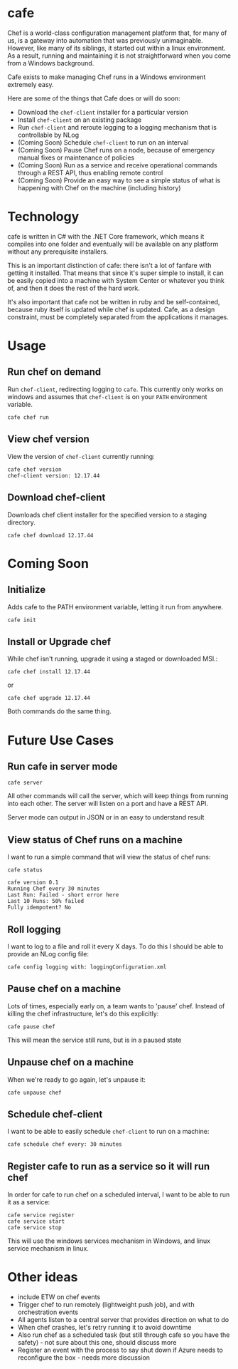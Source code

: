 # cafe

Chef is a world-class configuration management platform that, for many of us, is a gateway into automation that was previously unimaginable. However, like many of its siblings, it started out within a linux environment. As a result, running and maintaining it is not straightforward when you come from a Windows background.

Cafe exists to make managing Chef runs in a Windows environment extremely easy.

Here are some of the things that Cafe does or will do soon:

* Download the `chef-client` installer for a particular version
* Install `chef-client` on an existing package
* Run `chef-client` and reroute logging to a logging mechanism that is controllable by NLog
* (Coming Soon) Schedule `chef-client` to run on an interval
* (Coming Soon) Pause Chef runs on a node, because of emergency manual fixes or maintenance of policies
* (Coming Soon) Run as a service and receive operational commands through a REST API, thus enabling remote control
* (Coming Soon) Provide an easy way to see a simple status of what is happening with Chef on the machine (including history)

# Technology

cafe is written in C# with the .NET Core framework, which means it compiles into one folder and eventually will be available on any platform without any prerequisite installers.

This is an important distinction of cafe: there isn't a lot of fanfare with getting it installed. That means that since it's super simple to install, it can be easily copied into a machine with System Center or whatever you think of, and then it does the rest of the hard work.

It's also important that cafe not be written in ruby and be self-contained, because ruby itself is updated while chef is updated. Cafe, as a design constraint, must be completely separated from the applications it manages.

# Usage

## Run chef on demand

Run `chef-client`, redirecting logging to `cafe`. This currently only works on windows and assumes that `chef-client` is on your `PATH` environment variable.

```
cafe chef run
```

## View chef version

View the version of `chef-client` currently running:

```
cafe chef version
chef-client version: 12.17.44
```

## Download chef-client

Downloads chef client installer for the specified version to a staging directory.

```
cafe chef download 12.17.44
```

# Coming Soon
## Initialize

Adds cafe to the PATH environment variable, letting it run from anywhere.

```
cafe init
```

## Install or Upgrade chef

While chef isn't running, upgrade it using a staged or downloaded MSI.:

```
cafe chef install 12.17.44
```

or 

```
cafe chef upgrade 12.17.44
```

Both commands do the same thing.

# Future Use Cases

## Run cafe in server mode

```
cafe server
```

All other commands will call the server, which will keep things from running into each other. The server will listen on a port and have a REST API.

Server mode can output in JSON or in an easy to understand result

## View status of Chef runs on a machine

I want to run a simple command that will view the status of chef runs:

```
cafe status

cafe version 0.1
Running Chef every 30 minutes
Last Run: Failed - short error here
Last 10 Runs: 50% failed
Fully idempotent? No
```

## Roll logging

I want to log to a file and roll it every X days. To do this I should be able to provide an NLog config file:

```
cafe config logging with: loggingConfiguration.xml
```

## Pause chef on a machine

Lots of times, especially early on, a team wants to 'pause' chef. Instead of killing the chef infrastructure, let's do this explicitly:

```
cafe pause chef
```

This will mean the service still runs, but is in a paused state

## Unpause chef on a machine

When we're ready to go again, let's unpause it:

```
cafe unpause chef
```

## Schedule chef-client

I want to be able to easily schedule `chef-client` to run on a machine:

```
cafe schedule chef every: 30 minutes
```

## Register cafe to run as a service so it will run chef

In order for cafe to run chef on a scheduled interval, I want to be able to run it as a service:

```
cafe service register
cafe service start
cafe service stop
```

This will use the windows services mechanism in Windows, and linux service mechanism in linux.

# Other ideas

* include ETW on chef events
* Trigger chef to run remotely (lightweight push job), and with orchestration events
* All agents listen to a central server that provides direction on what to do
* When chef crashes, let's retry running it to avoid downtime
* Also run chef as a scheduled task (but still through cafe so you have the safety) - not sure about this one, should discuss more
* Register an event with the process to say shut down if Azure needs to reconfigure the box - needs more discussion
